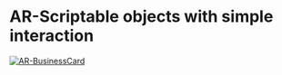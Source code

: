 # AR-Scriptable objects with simple interaction

[![AR-BusinessCard](https://img.youtube.com/vi/rZEzIVaolDQ/0.jpg)](https://www.youtube.com/watch?v=rZEzIVaolDQ)
